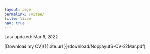 ```yaml
---
layout: page
permalink: /vitae/
title: Vitae
nav: true
---
```

<!-- _pages/publications.md -->
Last updated: Mar 5, 2022

[Download my CV]({{ site.url }}/download/NoppayutS-CV-22Mar.pdf)